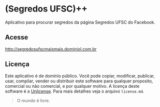 (Segredos UFSC)++
============
Aplicativo para procurar segredos da página Segredos UFSC do Facebook.

## Acesse

http://segredosufscmaismais.dominiol.com.br

## Licença
Este aplicativo é de domínio público. Você pode copiar, modificar, publicar, usar, compilar, vender ou distribuir este software para qualquer proposito, comercial ou não comercial, e por qualquer motivo. A licença deste software é a [Unlicense](http://unlicense.org/). Para mais detalhes veja o arquivo `license.md`.
> O mundo é livre.
